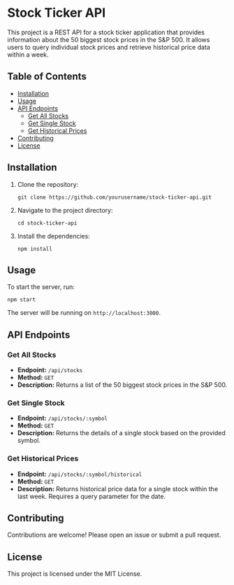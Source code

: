 # Stock Ticker API

This project is a REST API for a stock ticker application that provides information about the 50 biggest stock prices in the S&P 500. It allows users to query individual stock prices and retrieve historical price data within a week.

## Table of Contents

- [Installation](#installation)
- [Usage](#usage)
- [API Endpoints](#api-endpoints)
  - [Get All Stocks](#get-all-stocks)
  - [Get Single Stock](#get-single-stock)
  - [Get Historical Prices](#get-historical-prices)
- [Contributing](#contributing)
- [License](#license)

## Installation

1. Clone the repository:
   ```
   git clone https://github.com/yourusername/stock-ticker-api.git
   ```
2. Navigate to the project directory:
   ```
   cd stock-ticker-api
   ```
3. Install the dependencies:
   ```
   npm install
   ```

## Usage

To start the server, run:
```
npm start
```
The server will be running on `http://localhost:3000`.

## API Endpoints

### Get All Stocks

- **Endpoint:** `/api/stocks`
- **Method:** `GET`
- **Description:** Returns a list of the 50 biggest stock prices in the S&P 500.

### Get Single Stock

- **Endpoint:** `/api/stocks/:symbol`
- **Method:** `GET`
- **Description:** Returns the details of a single stock based on the provided symbol.

### Get Historical Prices

- **Endpoint:** `/api/stocks/:symbol/historical`
- **Method:** `GET`
- **Description:** Returns historical price data for a single stock within the last week. Requires a query parameter for the date.

## Contributing

Contributions are welcome! Please open an issue or submit a pull request.

## License

This project is licensed under the MIT License.